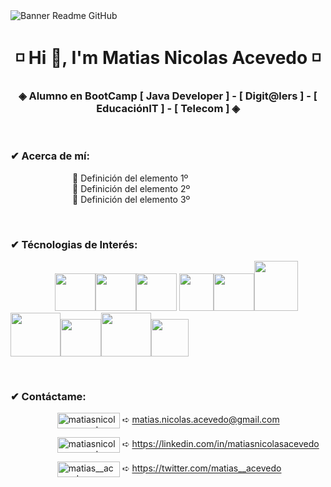 <image align="center" src="https://i.ibb.co/KhrC5BQ/GITHUB.png" alt="Banner Readme GitHub">
  
<h1 align="center"> ◽ Hi 👋, I'm Matias Nicolas Acevedo ◽ </h1>

<h3 align="center"> ◈ Alumno en BootCamp [ Java Developer ] - [ Digit@lers ] - [ EducaciónIT ] - [ Telecom ] ◈ </h3>
<br>
<h3 align="left">✔ Acerca de mí:</h3>

<dl>

<dd>&nbsp;&nbsp;&nbsp;&nbsp;&nbsp;&nbsp;&nbsp;&nbsp;&nbsp;&nbsp;&nbsp;&nbsp;&nbsp;&nbsp; 🔸 Definición del elemento 1º

<dd>&nbsp;&nbsp;&nbsp;&nbsp;&nbsp;&nbsp;&nbsp;&nbsp;&nbsp;&nbsp;&nbsp;&nbsp;&nbsp;&nbsp; 🔸 Definición del elemento 2º

<dd>&nbsp;&nbsp;&nbsp;&nbsp;&nbsp;&nbsp;&nbsp;&nbsp;&nbsp;&nbsp;&nbsp;&nbsp;&nbsp;&nbsp; 🔸 Definición del elemento 3º

</dl>
        
<br>
<h3 align="left">✔ Técnologias de Interés:</h3>

&nbsp;&nbsp;&nbsp;&nbsp;&nbsp;&nbsp;&nbsp;&nbsp;&nbsp;&nbsp;&nbsp;&nbsp;&nbsp;&nbsp;&nbsp;&nbsp;&nbsp;&nbsp;<img src="https://cdn.jsdelivr.net/gh/devicons/devicon/icons/html5/html5-original.svg" width="65" height="60"/><img src="https://cdn.jsdelivr.net/gh/devicons/devicon/icons/css3/css3-original.svg" width="65" height="60"/><img src="https://cdn.jsdelivr.net/gh/devicons/devicon/icons/bootstrap/bootstrap-original-wordmark.svg" width="65" height="60"/>  <img src="https://i.ibb.co/yqV17bw/kisspng-react-javascript-redux-vue-js-angular-javascript-jquery-5bfa71f2d1fc87-538150021543139826860.png" width="55" height="60"/><img src="https://cdn.jsdelivr.net/gh/devicons/devicon/icons/react/react-original-wordmark.svg" width="65" height="60"/><img src="https://cdn.jsdelivr.net/gh/devicons/devicon/icons/java/java-original-wordmark.svg" width="70" height="80"/><img src="https://cdn.jsdelivr.net/gh/devicons/devicon/icons/spring/spring-original-wordmark.svg" width="80" height="70"/><img src="https://cdn.jsdelivr.net/gh/devicons/devicon/icons/git/git-original.svg" width="65" height="60"/><img src="https://cdn.jsdelivr.net/gh/devicons/devicon/icons/mysql/mysql-original-wordmark.svg" width="80" height="70"/><img src="https://www.vectorlogo.zone/logos/getpostman/getpostman-icon.svg" width="60" height="60"/>

<br>
<h3 align="left">✔ Contáctame:</h3>

<p>

&nbsp;&nbsp;&nbsp;&nbsp;&nbsp;&nbsp;&nbsp;&nbsp;&nbsp;&nbsp;&nbsp;&nbsp;&nbsp;&nbsp;&nbsp;&nbsp;&nbsp;&nbsp; <a href="mailto:matias.nicolas.acevedo@gmail.com" target="blank"><img align="center" src="https://img.shields.io/badge/Gmail-D14836?style=for-the-badge&logo=gmail&logoColor=white" alt="matiasnicolasacevedo" width="100" height="25"/></a>   ➪ matias.nicolas.acevedo@gmail.com

&nbsp;&nbsp;&nbsp;&nbsp;&nbsp;&nbsp;&nbsp;&nbsp;&nbsp;&nbsp;&nbsp;&nbsp;&nbsp;&nbsp;&nbsp;&nbsp;&nbsp;&nbsp; <a href="https://linkedin.com/in/matiasnicolasacevedo" target="blank"><img align="center" src="https://img.shields.io/badge/LinkedIn-0077B5?style=for-the-badge&logo=linkedin&logoColor=white" alt="matiasnicolasacevedo" width="100" height="25"/></a> ➪ https://linkedin.com/in/matiasnicolasacevedo

&nbsp;&nbsp;&nbsp;&nbsp;&nbsp;&nbsp;&nbsp;&nbsp;&nbsp;&nbsp;&nbsp;&nbsp;&nbsp;&nbsp;&nbsp;&nbsp;&nbsp;&nbsp; <a href="https://twitter.com/matias__acevedo" target="blank"><img align="center" src="https://img.shields.io/badge/Twitter-1DA1F2?style=for-the-badge&logo=twitter&logoColor=white" alt="matias__acevedo" width="100" height="25"/></a>  ➪ https://twitter.com/matias__acevedo

</p>


